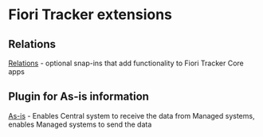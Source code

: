 # Fiori Tracker extensions

## Relations
[Relations](rel/FPS01/main.md) - optional snap-ins that add functionality to Fiori Tracker Core apps

## Plugin for As-is information
[As-is](asis/FPS01/main.md) - Enables Central system to receive the data from Managed systems, enables Managed systems to send the data